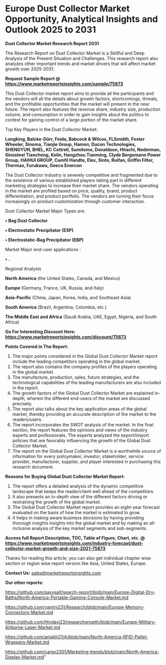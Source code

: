  # Europe Dust Collector Market Opportunity, Analytical Insights and Outlook 2025 to 2031

<strong>Dust Collector Market Research Report 2031</strong>

The Research Report on Dust Collector Market is a Skillful and Deep Analysis of the Present Situation and Challenges. This research report also analyzes other important trends and market drivers that will affect market growth over 2025-2031.

<strong>Request Sample Report @ <a href=https://www.marketreportsinsights.com/sample/75873>https://www.marketreportsinsights.com/sample/75873</a></strong>

This Dust Collector market report aims to provide all the participants and the vendors will all the details about growth factors, shortcomings, threats, and the profitable opportunities that the market will present in the near future. The report also features the revenue share, industry size, production volume, and consumption in order to gain insights about the politics to contest for gaining control of a large portion of the market share.

Top Key Players in the Dust Collector Market:

<strong>Longking, Balcke-Dürr, Feida, Babcock & Wilcox, FLSmidth, Foster Wheeler, Sinoma, Tianjie Group, Hamon, Ducon Technologies, SHENGYUN, BHEL, KC Cottrell, Sumitomo, Donaldson, Hitachi, Nederman, Sinosteel Tiancheng, Kelin, Hangzhou Tianming, Clyde Bergemann Power Group, HAIHUI GROUP, Camfil Handte, Elex, Sinto, Ruifan, Griffin Filter, Thermax, Furukawa, Geeco Enercon</strong>

The Dust Collector Industry is severely competitive and fragmented due to the existence of various established players taking part in different marketing strategies to increase their market share. The vendors operating in the market are profiled based on price, quality, brand, product differentiation, and product portfolio. The vendors are turning their focus increasingly on product customization through customer interaction.

Dust Collector Market Major Types are:

<strong>• Bag Dust Collector

• Electrostatic Precipitator (ESP)

• Electrostatic-Bag Precipitator (EBP)</strong>

Market Major end-user applications :

<strong>• .</strong>

Regional Analysis

</u><strong><b>North America</b></strong> (the United States, Canada, and Mexico)

<strong><b>Europe </b></strong>(Germany, France, UK, Russia, and Italy)

<strong><b>Asia-Pacific</b></strong> (China, Japan, Korea, India, and Southeast Asia)

<strong><b>South America</b></strong> (Brazil, Argentina, Colombia, etc.)

<strong><b>The Middle East and Africa</b></strong> (Saudi Arabia, UAE, Egypt, Nigeria, and South Africa)

<strong>Go For Interesting Discount Here: <a href=https://www.marketreportsinsights.com/discount/75873>https://www.marketreportsinsights.com/discount/75873</a></strong>

<strong>Points Covered in The Report:</strong>
<ol>
  <li>The major points considered in the Global Dust Collector Market report include the leading competitors operating in the global market.</li>
  <li>The report also contains the company profiles of the players operating in the global market.</li>
  <li>The manufacture, production, sales, future strategies, and the technological capabilities of the leading manufacturers are also included in the report.</li>
  <li>The growth factors of the Global Dust Collector Market are explained in-depth, wherein the different end-users of the market are discussed precisely.</li>
  <li>The report also talks about the key application areas of the global market, thereby providing an accurate description of the market to the readers/users.</li>
  <li>The report incorporates the SWOT analysis of the market. In the final section, the report features the opinions and views of the industry experts and professionals. The experts analyzed the export/import policies that are favorably influencing the growth of the Global Dust Collector Market.</li>
  <li>The report on the Global Dust Collector Market is a worthwhile source of information for every policymaker, investor, stakeholder, service provider, manufacturer, supplier, and player interested in purchasing this research document.</li>
</ol>
<strong>Reasons for Buying Global Dust Collector Market Report:</strong>

<ol>
  <li>The report offers a detailed analysis of the dynamic competitive landscape that keeps the reader/client well ahead of the competitors.</li>
  <li>It also presents an in-depth view of the different factors driving or restraining the growth of the global market.</li>
  <li>The Global Dust Collector Market report provides an eight-year forecast evaluated on the basis of how the market is estimated to grow.</li>
  <li>It helps in making aware business decisions by having providing thorough insights insights into the global market and by making an all-inclusive analysis of the key market segments and sub-segments.</li>
</ol>
<strong>Access full Report Description, TOC, Table of Figure, Chart, etc. @ <a href=https://www.marketreportsinsights.com/industry-forecast/dust-collector-market-growth-and-size-2021-75873>https://www.marketreportsinsights.com/industry-forecast/dust-collector-market-growth-and-size-2021-75873</a></strong>


Thanks for reading this article; you can also get individual chapter wise section or region wise report version like Asia, United States, Europe.

<strong>Contact Us:</strong>
sales@marketreportsinsights.com

<strong>Our other reports:</strong>

<a href=https://github.com/sayysaif/search-report/blob/main/Europe-Digital-Dry-Baths/North-America-Portable-Gaming-Console-Market.md>https://github.com/sayysaif/search-report/blob/main/Europe-Digital-Dry-Baths/North-America-Portable-Gaming-Console-Market.md</a>

<a href=https://github.com/yamini231/Research/blob/main/Europe-Memory-Connectors-Market.md>https://github.com/yamini231/Research/blob/main/Europe-Memory-Connectors-Market.md</a>

<a href=https://github.com/Hindavi23/researchgrowth/blob/main/Europe-Military-Airborne-Laser-Market.md>https://github.com/Hindavi23/researchgrowth/blob/main/Europe-Military-Airborne-Laser-Market.md</a>

<a href=https://github.com/anjaliiii21/A/blob/main/North-America-RFID-Pallet-Wrappers-Market.md>https://github.com/anjaliiii21/A/blob/main/North-America-RFID-Pallet-Wrappers-Market.md</a>

<a href=https://github.com/cargo2301/Marketing-trends/blob/main/North-America-Display-Market.md>https://github.com/cargo2301/Marketing-trends/blob/main/North-America-Display-Market.md</a>"
